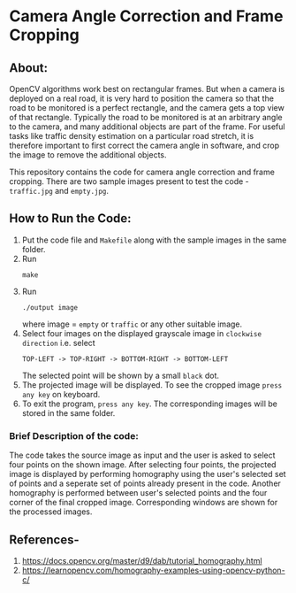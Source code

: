 # Camera Angle Correction and Frame Cropping

## About:
OpenCV algorithms work best on rectangular frames. But when a camera is deployed on a real road, it is very hard to position the camera so that the road to be monitored is a perfect rectangle, and the camera gets a top view of that rectangle. Typically the road to be monitored is at an arbitrary angle to the camera, and many additional objects are part of the frame. For useful tasks like traffic density estimation on a particular road stretch, it is therefore important to first correct the camera angle in software, and crop the image to remove the additional objects.

This repository contains the code for camera angle correction and frame cropping. There are two sample images present to test the code - ```traffic.jpg``` and ```empty.jpg```.

## How to Run the Code:
1. Put the code file and ```Makefile``` along with the sample images in the same folder.
2. Run 
    ```
    make
    ```
3. Run 
    ```
    ./output image
    ``` 
    where image = ```empty``` or ```traffic``` or any other suitable image. 
4. Select four images on the displayed grayscale image in ```clockwise direction``` i.e. select
    ``` 
    TOP-LEFT -> TOP-RIGHT -> BOTTOM-RIGHT -> BOTTOM-LEFT
    ``` 
    The selected point will be shown by a small ```black``` dot.
5. The projected image will be displayed. To see the cropped image ```press any key``` on keyboard.
6. To exit the program, ```press any key```. The corresponding images will be stored in the same folder.

### Brief Description of the code:
The code takes the source image as input and the user is asked to select four points on the shown image. After selecting four points, the projected image is displayed by performing homography using the user's selected set of points and a seperate set of points already present in the code. Another homography is performed between user's selected points and the four corner of the final cropped image. Corresponding windows are shown for the processed images.
## References-
1. https://docs.opencv.org/master/d9/dab/tutorial_homography.html
2. https://learnopencv.com/homography-examples-using-opencv-python-c/




